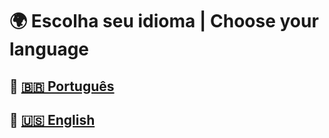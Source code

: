 # 🌍 Escolha seu idioma | Choose your language  

## 📄 [🇧🇷 Português](README.pt-br.md)  
## 📄 [🇺🇸 English](README.en.md)
